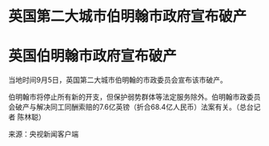 # 英国第二大城市伯明翰市政府宣布破产

# 英国伯明翰市政府宣布破产

当地时间9月5日，英国第二大城市伯明翰的市政委员会宣布该市破产。

伯明翰市将停止所有新的开支，但保护弱势群体等法定服务除外。伯明翰市政委员会破产与解决同工同酬索赔的7.6亿英镑（折合68.4亿人民币）法案有关。（总台记者
陈林聪）

来源：央视新闻客户端

